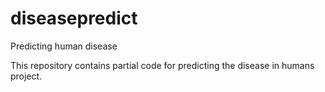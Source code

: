 # diseasepredict
Predicting human disease 

This repository contains partial code for predicting the disease in humans project.
